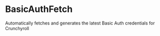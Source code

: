 # BasicAuthFetch
Automatically fetches and generates the latest Basic Auth credentials for Crunchyroll
